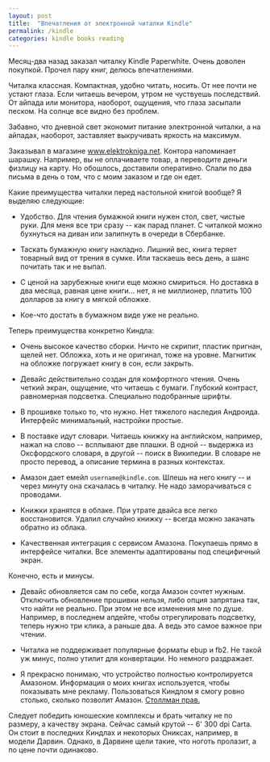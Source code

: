```yaml
---
layout: post
title:  "Впечатления от электронной читалки Kindle"
permalink: /kindle
categories: kindle books reading
---
```


Месяц-два назад заказал читалку Kindle Paperwhite. Очень доволен
покупкой. Прочел пару книг, делюсь впечатлениями.

Читалка классная. Компактная, удобно читать, носить. От нее почти не
устают глаза. Если читаешь вечером, утром не чуствуешь последствий. От
айпада или монитора, наоборот, ощущения, что глаза засыпали песком. На
солнце все видно без проблем.

Забавно, что дневной свет экономит питание электронной читалки, а на
айпадах, наоборот, заставляет выкручивать яркость на максимум.

Заказывал в магазине www.elektrokniga.net. Контора напоминает шарашку.
Например, вы не оплачиваете товар, а переводите деньги физлицу на
карту. Но обошлось, доставили оперативно. Слали по два письма в день о
том, что с моим заказом и где он едет.

Какие преимущества читалки перед настольной книгой вообще? Я выделяю
следующие:

- Удобство. Для чтения бумажной книги нужен стол, свет, чистые
  руки. Для меня все три сразу -- как парад планет. С читалкой можно
  бухнуться на диван или залипнуть в очереди в Сбербанке.

- Таскать бумажную книгу накладно. Лишний вес, книга теряет товарный
  вид от трения в сумке. Или таскаешь весь день, а шанс почитать так и
  не выпал.

- С ценой на зарубежные книги еще можно смириться. Но доставка в два
  месяца, равная цене книги... нет, я не миллионер, платить 100
  долларов за книгу в мягкой обложке.

- Кое-что достать в бумажном виде уже не реально.

Теперь преимущества конкретно Киндла:

- Очень высокое качество сборки. Ничто не скрипит, пластик пригнан,
  щелей нет. Обложка, хоть и не оригинал, тоже на уровне. Магнитик на
  обложке погружает книгу в сон, если закрыть.

- Девайс действительно создан для комфортного чтения. Очень четкий
  экран, ощущение, что читаешь с бумаги. Глубокий контраст,
  равномерная подсветка. Специально подобранные шрифты.

- В прошивке только то, что нужно. Нет тяжелого наследия
  Андроида. Интерфейс минимальный, настройки простые.

- В поставке идут словари. Читаешь книжку на английском, например,
  нажал на слово -- всплывают две плашки. В одной -- выдержка из
  Оксфордского словаря, в другой -- поиск в Википедии. В словаре не
  просто перевод, а описание термина в разных контекстах.

- Амазон дает емейл `username@kindle.com`. Шлешь на него книгу -- и
  через минуту она скачалась в читалку. Не надо заморачиваться с
  проводами.

- Книжки хранятся в облаке. При утрате двайса все легко
  восстановится. Удалил случайно книжку -- всегда можно закачать
  обратно из облака.

- Качественная интеграция с сервисом Амазона. Покупаешь прямо в
  интерфейсе читалки. Все элементы адаптированы под специфичный экран.

Конечно, есть и минусы.

- Девайс обновляется сам по себе, когда Амазон сочтет
  нужным. Отключить обновление прошивки нельзя, либо опция запрятана
  так, что найти не реально. При этом не все изменения мне по
  душе. Например, в последнем апдейте, чтобы отрегулировать подсветку,
  теперь нужно три клика, а раньше два. А ведь это самое важное при
  чтении.

- Читалка не поддерживает популярные форматы ebup и fb2. Не такой уж
  минус, полно утилит для конвертации. Но немного раздражает.

- Я прекрасно понимаю, что устройство полностью контролируется
  Амазоном. Информация о моих книгах используется, чтобы показывать
  мне рекламу. Пользоваться Киндлом я смогу ровно столько, сколько
  позволит Амазон. [Столлман прав.](https://stallman.org/amazon.html)

Следует победить юношеские комплексы и брать читалку не по размеру, а
качеству экрана. Сейчас самый крутой -- 6' 300 dpi Carta. Он стоит в
последних Киндлах и некоторых Ониксах, например, в модели
Дарвин. Однако, в Дарвине щели такие, что ноготь пролазит, а по цене
почти одинаково.
